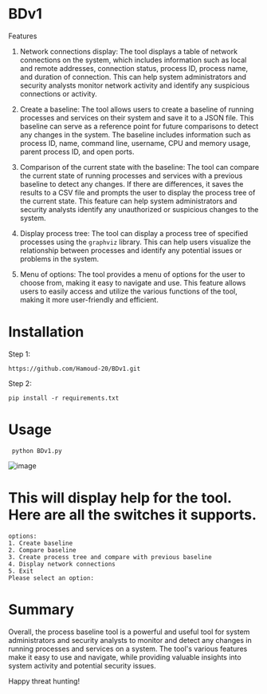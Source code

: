 # BDv1

Features

1. Network connections display:
The tool displays a table of network connections on the system, which includes information such as local and remote addresses, connection status, process ID, process name, and duration of connection. This can help system administrators and security analysts monitor network activity and identify any suspicious connections or activity.

2. Create a baseline:
The tool allows users to create a baseline of running processes and services on their system and save it to a JSON file. This baseline can serve as a reference point for future comparisons to detect any changes in the system. The baseline includes information such as process ID, name, command line, username, CPU and memory usage, parent process ID, and open ports.

3. Comparison of the current state with the baseline:
The tool can compare the current state of running processes and services with a previous baseline to detect any changes. If there are differences, it saves the results to a CSV file and prompts the user to display the process tree of the current state. This feature can help system administrators and security analysts identify any unauthorized or suspicious changes to the system.

4. Display process tree:
The tool can display a process tree of specified processes using the `graphviz` library. This can help users visualize the relationship between processes and identify any potential issues or problems in the system.

5. Menu of options:
The tool provides a menu of options for the user to choose from, making it easy to navigate and use. This feature allows users to easily access and utilize the various functions of the tool, making it more user-friendly and efficient.
 
# Installation
Step 1:
```
https://github.com/Hamoud-20/BDv1.git
```
Step 2:
```
pip install -r requirements.txt
```

# Usage
```
 python BDv1.py
```
![image](https://github.com/Hamoud-20/BDv1/assets/137123444/35528320-a69f-4a6e-ac92-8850f16d416c)

# This will display help for the tool. Here are all the switches it supports.

```console
options:
1. Create baseline
2. Compare baseline
3. Create process tree and compare with previous baseline
4. Display network connections
5. Exit
Please select an option:
```
# Summary

Overall, the process baseline tool is a powerful and useful tool for system administrators and security analysts to monitor and detect any changes in running processes and services on a system. The tool's various features make it easy to use and navigate, while providing valuable insights into system activity and potential security issues.

Happy threat hunting!

